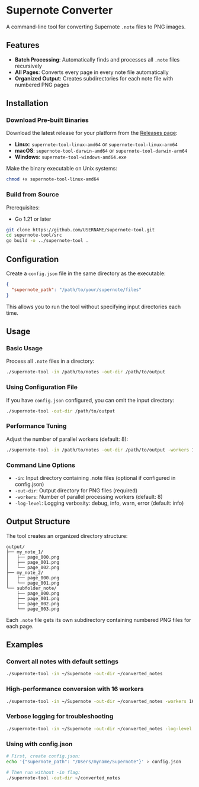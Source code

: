 # Supernote Converter

A command-line tool for converting Supernote `.note` files to PNG images. 

## Features

- **Batch Processing**: Automatically finds and processes all `.note` files recursively
- **All Pages**: Converts every page in every note file automatically
- **Organized Output**: Creates subdirectories for each note file with numbered PNG pages

## Installation

### Download Pre-built Binaries

Download the latest release for your platform from the [Releases page](https://github.com/merridan/supernote-converter/releases):

- **Linux**: `supernote-tool-linux-amd64` or `supernote-tool-linux-arm64`
- **macOS**: `supernote-tool-darwin-amd64` or `supernote-tool-darwin-arm64`
- **Windows**: `supernote-tool-windows-amd64.exe`

Make the binary executable on Unix systems:
```bash
chmod +x supernote-tool-linux-amd64
```

### Build from Source

Prerequisites:
- Go 1.21 or later

```bash
git clone https://github.com/USERNAME/supernote-tool.git
cd supernote-tool/src
go build -o ../supernote-tool .
```

## Configuration

Create a `config.json` file in the same directory as the executable:

```json
{
  "supernote_path": "/path/to/your/supernote/files"
}
```

This allows you to run the tool without specifying input directories each time.

## Usage

### Basic Usage

Process all `.note` files in a directory:
```bash
./supernote-tool -in /path/to/notes -out-dir /path/to/output
```

### Using Configuration File

If you have `config.json` configured, you can omit the input directory:
```bash
./supernote-tool -out-dir /path/to/output
```

### Performance Tuning

Adjust the number of parallel workers (default: 8):
```bash
./supernote-tool -in /path/to/notes -out-dir /path/to/output -workers 16
```

### Command Line Options

- `-in`: Input directory containing .note files (optional if configured in config.json)
- `-out-dir`: Output directory for PNG files (required)
- `-workers`: Number of parallel processing workers (default: 8)
- `-log-level`: Logging verbosity: debug, info, warn, error (default: info)

## Output Structure

The tool creates an organized directory structure:

```
output/
├── my_note_1/
│   ├── page_000.png
│   ├── page_001.png
│   └── page_002.png
├── my_note_2/
│   ├── page_000.png
│   └── page_001.png
└── subfolder_note/
    ├── page_000.png
    ├── page_001.png
    ├── page_002.png
    └── page_003.png
```

Each `.note` file gets its own subdirectory containing numbered PNG files for each page.

## Examples

### Convert all notes with default settings
```bash
./supernote-tool -in ~/Supernote -out-dir ~/converted_notes
```

### High-performance conversion with 16 workers
```bash
./supernote-tool -in ~/Supernote -out-dir ~/converted_notes -workers 16
```

### Verbose logging for troubleshooting
```bash
./supernote-tool -in ~/Supernote -out-dir ~/converted_notes -log-level debug
```

### Using with config.json
```bash
# First, create config.json:
echo '{"supernote_path": "/Users/myname/Supernote"}' > config.json

# Then run without -in flag:
./supernote-tool -out-dir ~/converted_notes
```
